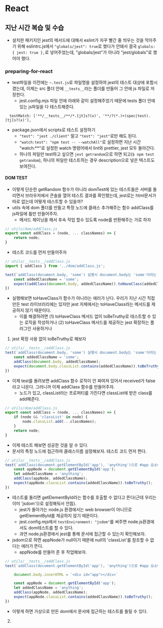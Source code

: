 # React

## 지난 시간 복습 및 수습
- 설치한 패키지인 jest의 메서드에 대해서 eslint가 자꾸 빨간 줄 띄우는 것을 막아주기 위해 eslintrc.js에서 `"globals/jest": true`로 했다가 안돼서 결국 `globals: { jest: true },`로 넣어주었는데, "globals/jest"가 아니라 "jest/globals"로 했어야 했다.

### preparing-for-react
- test파일을 이전에는 `~.test.js`로 파일명을 설정하여 jest의 테스트 대상에 포함시켰는데, 이제는 src 폴더 안에 `__tests__`라는 폴더를 만들어 그 안에 js 파일로 저장한다. 
  - jest.config.mjs 파일 안에 아래와 같이 설정해주었기 때문에 tests 폴더 안에 있는 js파일을 다 테스트해준다.
```
  testMatch: ['**/__tests__/**/*.[jt]s?(x)', '**/?(*.)+(spec|test).[tj]s?(x)'],
```
- package.json에서 scripts로 테스트 설정하기
  - `"test": "jest ./client"` 말고 `"test": "jest"`로만 해도 된다. 
  - `"watch:test": "npm test -- --watchAll"`로 설정하면 지난 시간 "watch:**"로 설정한 watch 명령어에서 lint와 prettier, jest 모두 돌아간다.
  - 하나의 파일만 test하고 싶으면 `jest getrandom`으로 하면 되고(`$ npm test getrandom`), 하나의 파일만 테스트하는 경우 description으로 넣은 텍스트도 보여진다.

#### DOM TEST
- 이렇게 단순한 getRandom 함수가 아니라 domTest에 있는 테스트들은 서버를 돌리면서 브라우저에서 콘솔을 열어 테스트 결과를 확인했는데, jest로는 html문서가 따로 없는데 어떻게 테스트할 수 있을까?
- utils 속에 dom 폴더를 만들고 특정 노드에 클래스 추가해주는 함수 addClass를 js파일에 틀만 만들어주자.
  - 메서드 체이닝을 해서 후속 작업 할수 있도록 node를 반환해주는 거로 하자
```js
// utils/dom/addClass.js
export const addClass = (node, ... classNames) => {
    return node;
}
```
- 테스트 코드를 먼저 만들어주자
```js
// utils/__tests__/addClass.js
import { addClass } from '../dom/addClass.js';

test(`addClass(document.body, 'some') 실행시 document.body는 'some'이라는 클래스를 소유합니다.`, ()=> {
    const addedClassName = 'some';
    expect(addClass(document.body, addedClassName)).toHaveClass(addedClassName);
})
```
- 실행해보면 toHaveClass가 함수가 아니라는 에러가 난다. 우리가 지난 시간 직접 만든 test 라이브러리에는 있지만 jest 자체에서는 toHaveClass라는 메서드를 제공하지 않기 때문이다. 
  - 이를 해결하려면 (1) toHaveClass 메서드 없이 toBeTruthy로 테스트할 수 있는 로직을 작성하거나 (2) toHaveClass 메서드를 제공하는 jest 확장하는 플러그인 사용하거나

1. jest 확장 사용 없이 toBeTruthy로 해보자
```js
// utils/__tests__/addClass.js
test(`addClass(document.body, 'some') 실행시 document.body는 'some'이라는 클래스를 소유합니다.`, ()=> {
    const addedClassName = 'some';
    addClass(document.body, addedClassName);
    expect(document.body.classList.contains(addedClassName)).toBeTruthy();
})
```
  - 이제 test를 돌려보면 addClass 함수 로직이 안 짜여져 있어서 received가 false라고 나온다. 그러니까 이제 addClass 함수를 만들어주자.
    - 노드가 있고, classList라는 프로퍼티를 가진다면 classList에 받은 class를 add해준다.
```js
// utils/dom/addClass.js
export const addClass = (node, ... classNames) => {
    if (node && 'classList' in node) {
        node.classList.add(...classNames);
    }
    return node;
}
```
- 이제 테스트 해보면 성공한 것을 알 수 있다.
- 문서의 특정 노드에 접근하여 클래스이름 설정해보자. 테스트 코드 먼저 짠다.
```js
// utils/__tests__/addClass.js
test(`addClass(document.getElementById('app'), 'anything')으로 #app 요소에 'anything' 클래스를 추가할 수 있습니다.`, () => {
    const appNode = document.getElementById('app');
    let addedClassName = 'anything';
    addClass(appNode, addedClassName);
    expect(appNode.classList.contains(addedClassName)).toBeTruthy();
})
```
- 테스트를 돌리면 getElementById라는 함수를 호출할 수 없다고 뜬다(근데 우리는 이미 'jsdom'으로 설정해둬서 안뜸).
  - jest가 돌아가는 node.js 환경에서는 web browser이 아니므로 getElementById를 제공하지 않기 때문이다.
  - jest.config.mjs에서 `testEnvironment: "jsdom"`를 써주면 node.js환경에서도 dom테스트를 할 수 있다.
  - 과연 node.js환경에서 jest를 통해 문서에 접근할 수 있는지 확인해보자.
- jsdom으로 하면 appNode가 null이기 때문에 null의 'classList'를 참조할 수 없다는 에러가 뜬다. 
  - appNode를 만들어 준 후 작업해보자.
```js
// utils/__tests__/addClass.js
test(`addClass(document.getElementById('app'), 'anything')으로 #app 요소에 'anything' 클래스를 추가할 수 있습니다.`, () => {

    document.body.innerHTML = `<div id="app"></div>`

    const appNode = document.getElementById('app');
    let addedClassName = 'anything';
    addClass(appNode, addedClassName);
    expect(appNode.classList.contains(addedClassName)).toBeTruthy();
})
```
- 이렇게 하면 가상으로 만든 dom에서 문서에 접근하는 테스트를 돌릴 수 있다.

2. 